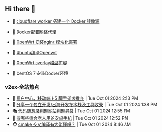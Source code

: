 ## Hi there 👋

<!--
**dkyg666/dkyg666** is a ✨ _special_ ✨ repository because its `README.md` (this file) appears on your GitHub profile.

Here are some ideas to get you started:

- 🔭 I’m currently working on ...
- 🌱 I’m currently learning ...
- 👯 I’m looking to collaborate on ...
- 🤔 I’m looking for help with ...
- 💬 Ask me about ...
- 📫 How to reach me: ...
- 😄 Pronouns: ...
- ⚡ Fun fact: ...
-->

<!-- BLOG-POST-LIST:START -->
- 🦩 [cloudflare worker 搭建一个 Docker 镜像源](http://blog.1996099.xyz/archives/cloudflare-worker-da-jian-yi-ge-docker-jing-xiang-zhan) 

- 🚦 [Docker配置网络代理](http://blog.1996099.xyz/archives/dockerpei-zhi-wang-luo-dai-li) 

- 🫶 [OpenWrt 安装nginx 模块化部署](http://blog.1996099.xyz/archives/openwrt-an-zhuang-nginx-mo-kuai-hua-bu-shu) 

- 🦄 [Ubuntu编译Openwrt](http://blog.1996099.xyz/archives/ubuntuzi-bian-yi-openwrt) 

- 🐻 [OpenWrt overlay磁盘扩容](http://blog.1996099.xyz/archives/openwrt-overlay) 

- 🤖 [CentOS 7 安装Docker环境](http://blog.1996099.xyz/archives/centos-docker) 
<!-- BLOG-POST-LIST:END -->

### v2ex-全站热点
<!-- v2ex:START -->
- 🥸 [用户中心，移动端 H5 脚手架求推介](https://www.v2ex.com/t/1077323#reply0) | Tue Oct 01 2024 2:13 PM
- 🤗 [分享一个独立开发/出海开发技术栈及工具收录](https://www.v2ex.com/t/1077314#reply0) | Tue Oct 01 2024 1:38 PM
- 🎭 [代码随想录判题网站判题异常](https://www.v2ex.com/t/1077310#reply2) | Tue Oct 01 2024 12:55 PM
- 🥷 [有哪些适合老人用的安卓手机](https://www.v2ex.com/t/1077309#reply9) | Tue Oct 01 2024 12:52 PM
- 🐵 [cmake 交叉编译有大佬懂吗？](https://www.v2ex.com/t/1077285#reply13) | Tue Oct 01 2024 8:46 AM<!-- v2ex:END -->

